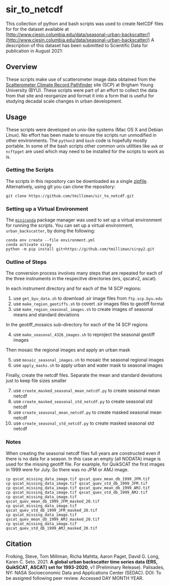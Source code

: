 # sir_to_netcdf

This collection of python and bash scripts was used to create NetCDF
files for for the dataset available at
[http://www.ciesin.columbia.edu/data/seasonal-urban-backscatter/](http://www.ciesin.columbia.edu/data/seasonal-urban-backscatter/)
A description of this dataset has been submitted to Scientific Data
for publication in August 2021:

## Overview

These scripts make use of scatterometer image data obtained from the
[Scatterometer Climate Record Pathfinder](https://www.scp.byu.edu/)
site (SCP) at Brigham Young University (BYU). These scripts were part
of an effort to collect the data from that site and reorganize and
format it into a form that is useful for studying decadal scale
changes in urban development.

## Usage

These scripts were developed on unix-like systems (Mac OS X and Debian
Linux).  No effort has been made to ensure the scripts run unmodified
in other environments.  The `python3` and `bash` code is hopefully
mostly portable.  In some of the bash scripts other common unix utilities
like `awk` or `ncftpget` are used which may need to be installed for
the scripts to work as is.

### Getting the Scripts

The scripts in this repository can be downloaded as a single
[zipfile](https://github.com/tmilliman/urban_backscatter/archive/refs/heads/main.zip).
Alternatively, using git you can clone the repository:

    git clone https://github.com/tmilliman/sir_to_netcdf.git

### Setting up a Virtual Environment

The [`miniconda`](https://docs.conda.io/en/latest/miniconda.html)
package manager was used to set up a virtual environment for running
the scripts.  You can set up a virtual environment, `urban_backscatter`,
by doing the following:

    conda env create --file environment.yml
    conda activate sirpy
    python -m pip install git+https://github.com/tmilliman/sirpy2.git

### Outline of Steps

The conversion process involves many steps that are repeated for
each of the three instruments in the respecitve directories (ers,
qscatv2, ascat).

In each instrument directory and for each of the 14 SCP regions:

1. use `get_byu_data.sh` to download .sir image files from `ftp.scp.byu.edu`
2. use `make_region_geotiffs.sh` to covert .sir images files to geotiff format
3. use `make_region_seasonal_images.sh` to create images of seasonal means and
   standard deviations

In the geotiff_mosaics sub-directory for each of the 14 SCP regions

4. use `make_seasonal_4326_images.sh` to reproject the seasonal geotiff images

Then mosaic the regional images and apply an urban mask

5. use `mosaic_seasonal_images.sh` to mosaic the seasonal regional images
6. use `apply_masks.sh` to apply urban and water mask to seasonal images

Finally, create the netcdf files.  Separate the mean and standard deviations
just to keep file sizes smaller

7. use `create_masked_seasonal_mean_netcdf.py` to create seasonal mean netcdf
8. use `create_masked_seasonal_std_netcdf.py` to create seasonal std netcdf
9. use `create_seasonal_mean_netcdf.py` to create masked seasonal mean netcdf
10. use `create_seasonal_std_netcdf.py` to create masked seasonal std netcdf

### Notes

When creating the seasonal netcdf files full years are
constructed even if there is no data for a season.  In this case an
empty (all NODATA) image is used for the missing geotiff file.  For
example, for QuikSCAT the first images in 1999 were for July.  So there
was no JFM or AMJ image.

    cp qscat_missing_data_image.tif qscat_quev_mean_db_1999_JFM.tif
    cp qscat_missing_data_image.tif qscat_quev_std_db_1999_JFM.tif
    cp qscat_missing_data_image.tif qscat_quev_mean_db_1999_AMJ.tif
    cp qscat_missing_data_image.tif qscat_quev_std_db_1999_AMJ.tif
    cp qscat_missing_data_image.tif qscat_quev_mean_db_1999_JFM_masked_20.tif
    cp qscat_missing_data_image.tif qscat_quev_std_db_1999_JFM_masked_20.tif
    cp qscat_missing_data_image.tif qscat_quev_mean_db_1999_AMJ_masked_20.tif
    cp qscat_missing_data_image.tif qscat_quev_std_db_1999_AMJ_masked_20.tif


## Citation

Frolking, Steve, Tom Milliman, Richa Mahtta, Aaron Paget, David G. Long,
Karen C. Seto. 2021. **A global urban backscatter time series data (ERS,
QuikSCAT, ASCAT) set for 1993-2020**,
v1 (Preliminary Release). Palisades, NY: NASA Socioeconomic Data and
Applications Center (SEDAC). DOI: To be assigned following peer review.
Accessed DAY MONTH YEAR.
